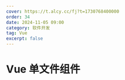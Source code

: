 ```yaml
---
cover: https://t.alcy.cc/fj?t=1730768400000
order: 34
date: 2024-11-05 09:00
category: 软件开发
tag: Vue
excerpt: false
---
```


# Vue 单文件组件

